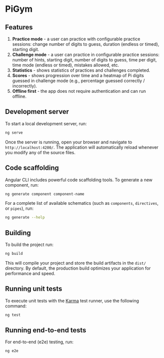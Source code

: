 # PiGym
## Features
1. **Practice mode** - a user can practice with configurable practice sessions: change number of digits to guess, duration (endless or timed), starting digit.
2. **Challenge mode** - a user can practice in configurable practice sessions: number of hints, starting digit, number of digits to guess, time per digit, time mode (endless or timed), mistakes allowed, etc.
3. **Statistics** - shows statistics of practices and challenges completed.
4. **Scores** - shows progression over time and a heatmap of Pi digits guessed in challenge mode (e.g., percentage guessed correctly / incorrectly).
5. **Offline first** - the app does not require authentication and can run offline.

## Development server

To start a local development server, run:

```bash
ng serve
```

Once the server is running, open your browser and navigate to `http://localhost:4200/`. The application will automatically reload whenever you modify any of the source files.

## Code scaffolding

Angular CLI includes powerful code scaffolding tools. To generate a new component, run:

```bash
ng generate component component-name
```

For a complete list of available schematics (such as `components`, `directives`, or `pipes`), run:

```bash
ng generate --help
```

## Building

To build the project run:

```bash
ng build
```

This will compile your project and store the build artifacts in the `dist/` directory. By default, the production build optimizes your application for performance and speed.

## Running unit tests

To execute unit tests with the [Karma](https://karma-runner.github.io) test runner, use the following command:

```bash
ng test
```

## Running end-to-end tests

For end-to-end (e2e) testing, run:

```bash
ng e2e
```
